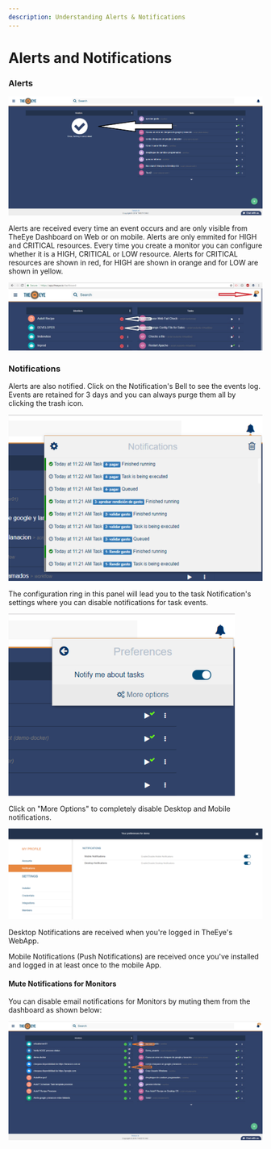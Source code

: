 ```yaml
---
description: Understanding Alerts & Notifications
---
```


# Alerts and Notifications

### Alerts

![Dashboard \(No alerts Shown\)](.gitbook/assets/image.png)

Alerts are received every time an event occurs and are only visible from TheEye Dashboard on Web or on mobile. Alerts are only emmited for HIGH and CRITICAL resources. Every time you create a monitor you can configure whether it is a HIGH, CRITICAL or LOW resource. Alerts for CRITICAL resources are shown in red, for HIGH are shown in orange and for LOW are shown in yellow.

![Dashboard](.gitbook/assets/alertsandnotifications.jpg)

### Notifications

Alerts are also notified. Click on the Notification's Bell to see the events log. Events are retained for 3 days and you can always purge them all by clicking the trash icon.

![Notifications Panel](.gitbook/assets/image%20%283%29.png)

The configuration ring in this panel will lead you to the task Notification's settings where you can disable notifications for task events.

![Notification Preferences](.gitbook/assets/image%20%284%29.png)

Click on "More Options" to completely disable Desktop and Mobile notifications.

![Settings --&amp;gt; Notifications](.gitbook/assets/image%20%282%29.png)

Desktop Notifications are received when you're logged in TheEye's WebApp.

Mobile Notifications \(Push Notifications\) are received once you've installed and logged in at least once to the mobile App.

#### Mute Notifications for Monitors 

You can disable email notifications for Monitors by muting them from the dashboard as shown below:

![](.gitbook/assets/mute-monitors.jpg)










